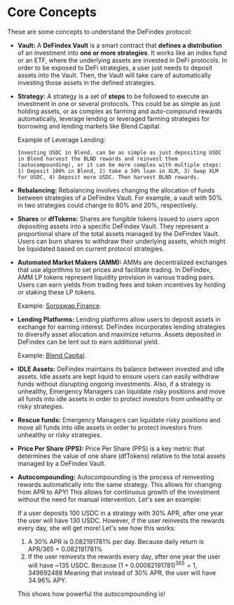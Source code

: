# Core Concepts

These are some concepts to understand the DeFindex protocol:
- **Vault:** 
A **DeFindex Vault** is a smart contract that **defines a distribution** of an investment into **one or more strategies**. It works like an index fund or an ETF, where the underlying assets are invested in DeFi protocols. In order to be exposed to DeFi strategies, a user just needs to deposit assets into the Vault. Then, the Vault will take care of automatically investing those assets in the defined strategies.

- **Strategy:** A strategy is a set of **steps** to be followed to execute an investment in one or several protocols. This could be as simple as just holding assets, or as complex as farming and auto-compound rewards automatically, leverage lending or leveraged farming strategies for borrowing and lending markets like Blend.Capital.

    Example of Leverage Lending:
    ```
    Investing USDC in Blend, can be as simple as just depositing USDC in Blend harvest the BLND rewards and reinvest them (autocompounding), or it can be more complex with multiple steps: 1) Deposit 100% in Blend, 2) take a 50% loan in XLM, 3) Swap XLM for USDC, 4) Deposit more USDC. Then harvest BLND rewards.
    ```

- **Rebalancing:** Rebalancing involves changing the allocation of funds between strategies of a DeFindex Vault. For example, a vault with 50% in two strategies could change to 80% and 20%, respectively. 

- **Shares** or **dfTokens:** Shares are fungible tokens issued to users upon depositing assets into a specific DeFindex Vault. They represent a proportional share of the total assets managed by the DeFindex Vault. Users can burn shares to withdraw their underlying assets, which might be liquidated based on current protocol strategies.

- **Automated Market Makers (AMM):** AMMs are decentralized exchanges that use algorithms to set prices and facilitate trading. In DeFindex, AMM LP tokens represent liquidity provision in various trading pairs. Users can earn yields from trading fees and token incentives by holding or staking these LP tokens.

    Example: [Soroswap.Finance](https://soroswap.finance).

- **Lending Platforms:** Lending platforms allow users to deposit assets in exchange for earning interest. DeFindex incorporates lending strategies to diversify asset allocation and maximize returns. Assets deposited in DeFindex can be lent out to earn additional yield.

    Example: [Blend Capital](https://blend.capital).

- **IDLE Assets:** DeFindex maintains its balance between invested and idle assets. Idle assets are kept liquid to ensure users can easily withdraw funds without disrupting ongoing investments. Also, if a strategy is unhealthy, Emergency Managers can liquidate risky positions and move all funds into idle assets in order to protect investors from unhealthy or risky strategies.

- **Rescue funds:** Emergency Managers can liquidate risky positions and move all funds into idle assets in order to protect investors from unhealthy or risky strategies.

- **Price Per Share (PPS):** Price Per Share (PPS) is a key metric that determines the value of one share (dfTokens) relative to the total assets managed by a DeFindex Vault.

- **Autocompounding:** Autocompounding is the process of reinvesting rewards automatically into the same strategy. This allows for changing from APR to APY! This allows for continuous growth of the investment without the need for manual intervention. Let's see an example:

    If a user deposits 100 USDC in a strategy with 30% APR, after one year the user will have 130 USDC. However, if the user reinvests the rewards every day, she will get more! Let's see how this works:
    1. A 30% APR is 0.082191781% per day. Because daily return is APR/365 = 0.082191781%    
    2. If the user reinvests the rewards every day, after one year the user will have ~135 USDC. Because $(1 + 0.00082191781)^{365} = 1,349692488$ Meaning that instead of 30% APR, the user will have 34.96% APY.

    This shows how powerful the autocompounding is! 